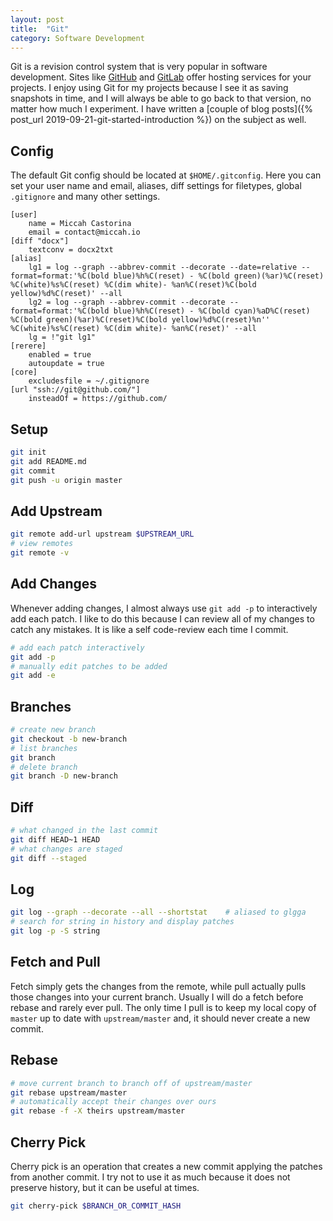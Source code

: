 ```yaml
---
layout: post
title:  "Git"
category: Software Development
---
```


Git is a revision control system that is very popular in software
development. Sites like [GitHub](https://github.com) and
[GitLab](https://gitlab.com) offer hosting services for your projects.
I enjoy using Git for my projects because I see it as saving snapshots
in time, and I will always be able to go back to that version, no
matter how much I experiment. I have written a
[couple of blog posts]({% post_url 2019-09-21-git-started-introduction %})
on the subject as well.

## Config
The default Git config should be located at `$HOME/.gitconfig`.
Here you can set your user name and email, aliases, diff settings
for filetypes, global `.gitignore` and many other settings.

```
[user]
    name = Miccah Castorina
    email = contact@miccah.io
[diff "docx"]
    textconv = docx2txt
[alias]
    lg1 = log --graph --abbrev-commit --decorate --date=relative --format=format:'%C(bold blue)%h%C(reset) - %C(bold green)(%ar)%C(reset) %C(white)%s%C(reset) %C(dim white)- %an%C(reset)%C(bold yellow)%d%C(reset)' --all
    lg2 = log --graph --abbrev-commit --decorate --format=format:'%C(bold blue)%h%C(reset) - %C(bold cyan)%aD%C(reset) %C(bold green)(%ar)%C(reset)%C(bold yellow)%d%C(reset)%n''          %C(white)%s%C(reset) %C(dim white)- %an%C(reset)' --all
    lg = !"git lg1"
[rerere]
    enabled = true
    autoupdate = true
[core]
    excludesfile = ~/.gitignore
[url "ssh://git@github.com/"]
    insteadOf = https://github.com/
```

## Setup
```bash
git init
git add README.md
git commit
git push -u origin master
```

## Add Upstream
```bash
git remote add-url upstream $UPSTREAM_URL
# view remotes
git remote -v
```

## Add Changes
Whenever adding changes, I almost always use `git add -p` to
interactively add each patch. I like to do this because I can review
all of my changes to catch any mistakes. It is like a self code-review
each time I commit.

```bash
# add each patch interactively
git add -p
# manually edit patches to be added
git add -e
```

## Branches
```bash
# create new branch
git checkout -b new-branch
# list branches
git branch
# delete branch
git branch -D new-branch
```

## Diff
```bash
# what changed in the last commit
git diff HEAD~1 HEAD
# what changes are staged
git diff --staged
```

## Log
```bash
git log --graph --decorate --all --shortstat    # aliased to glgga
# search for string in history and display patches
git log -p -S string
```

## Fetch and Pull
Fetch simply gets the changes from the remote, while pull actually
pulls those changes into your current branch. Usually I will do a
fetch before rebase and rarely ever pull. The only time I pull is
to keep my local copy of `master` up to date with `upstream/master`
and, it should never create a new commit.

## Rebase
```bash
# move current branch to branch off of upstream/master
git rebase upstream/master
# automatically accept their changes over ours
git rebase -f -X theirs upstream/master
```

## Cherry Pick
Cherry pick is an operation that creates a new commit applying the
patches from another commit. I try not to use it as much because
it does not preserve history, but it can be useful at times.

```bash
git cherry-pick $BRANCH_OR_COMMIT_HASH
```
